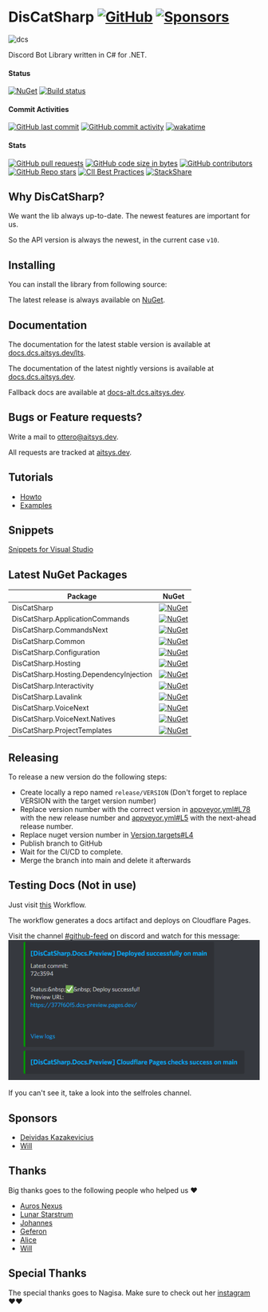 # DisCatSharp [![GitHub](https://img.shields.io/github/license/Aiko-IT-Systems/DisCatSharp?label=License)](https://github.com/Aiko-IT-Systems/DisCatSharp/blob/main/LICENSE.md) [![Sponsors](https://img.shields.io/github/sponsors/Lulalaby?label=Sponsors)](https://github.com/sponsors/Lulalaby) <!--[![Discord Server](https://img.shields.io/discord/858089281214087179.svg?label=Discord)](https://discord.gg/U4BGHpKSF7)-->

![dcs](https://github.com/Aiko-IT-Systems/DisCatSharp/blob/main/DisCatSharp.Logos/android-chrome-192x192.png?raw=true)

Discord Bot Library written in C# for .NET.

#### Status
[![NuGet](https://img.shields.io/nuget/v/DisCatSharp.svg?label=NuGet%20Overall%20Version)](https://nuget.dcs.aitsys.dev)
[![Build status](https://ci.appveyor.com/api/projects/status/fy4xn9s3cq7j30j7/branch/main?svg=true)](https://ci.appveyor.com/project/AITSYS/discatsharp/branch/main)

#### Commit Activities
[![GitHub last commit](https://img.shields.io/github/last-commit/Aiko-IT-Systems/DisCatSharp?label=Last%20Commit)](https://aitsys.dev/source/DisCatSharp/history/)
[![GitHub commit activity](https://img.shields.io/github/commit-activity/w/Aiko-IT-Systems/DisCatSharp?label=Commit%20Activity)](https://github.com/Aiko-IT-Systems/DisCatSharp/commits/main)
[![wakatime](https://wakatime.com/badge/github/Aiko-IT-Systems/DisCatSharp.svg)](https://wakatime.com/badge/github/Aiko-IT-Systems/DisCatSharp)

#### Stats
[![GitHub pull requests](https://img.shields.io/github/issues-pr/Aiko-IT-Systems/DisCatSharp?label=PRs)](https://github.com/Aiko-IT-Systems/DisCatSharp/pulls)
[![GitHub code size in bytes](https://img.shields.io/github/languages/code-size/Aiko-IT-Systems/DisCatSharp?label=Size)](#)
[![GitHub contributors](https://img.shields.io/github/contributors/Aiko-IT-Systems/DisCatSharp)](https://github.com/Aiko-IT-Systems/DisCatSharp/graphs/contributors)
[![GitHub Repo stars](https://img.shields.io/github/stars/Aiko-IT-Systems/DisCatSharp?label=Stars)](https://github.com/Aiko-IT-Systems/DisCatSharp/stargazers)
[![CII Best Practices](https://bestpractices.coreinfrastructure.org/projects/5282/badge)](https://bestpractices.coreinfrastructure.org/projects/5282)
[![StackShare](http://img.shields.io/badge/tech-stack-0690fa.svg?style=flat)](https://stackshare.io/aiko-it-systems/discatsharp)
<!-- [![Known Vulnerabilities](https://snyk.io/test/github/Aiko-IT-Systems/DisCatSharp/badge.svg)](https://snyk.io/test/github/Aiko-IT-Systems/DisCatSharp)-->

## Why DisCatSharp?
We want the lib always up-to-date. The newest features are important for us.

So the API version is always the newest, in the current case `v10`.

<!--## Where is the Changelog?
On [our guild!](https://discord.gg/U4BGHpKSF7) You find it in [this channel](https://discord.com/channels/858089281214087179/858099438580006913). -->

## Installing
You can install the library from following source:

The latest release is always available on [NuGet](https://nuget.dcs.aitsys.dev).

## Documentation
The documentation for the latest stable version is available at [docs.dcs.aitsys.dev/lts](https://docs.dcs.aitsys.dev/lts).

The documentation of the latest nightly versions is available at [docs.dcs.aitsys.dev](https://docs.dcs.aitsys.dev).

Fallback docs are available at [docs-alt.dcs.aitsys.dev](https://docs-alt.dcs.aitsys.dev).

## Bugs or Feature requests?
<!-- Either join our [support guild](https://discord.gg/U4BGHpKSF7) and open a support ticket. 
Or write a mail to dcs@aitsys.dev. -->
Write a mail to ottero@aitsys.dev.

All requests are tracked at [aitsys.dev](https://aitsys.dev).

## Tutorials
* [Howto](https://docs.dcs.aitsys.dev/articles/basics/bot_account.html)
* [Examples](https://examples.dcs.aitsys.dev)

## Snippets
[Snippets for Visual Studio](https://github.com/Aiko-IT-Systems/DisCatSharp.Snippets)

## Latest NuGet Packages
| Package                                 | NuGet                                                                                                                                                               |
| --------------------------------------- | ------------------------------------------------------------------------------------------------------------------------------------------------------------------- |
| DisCatSharp                             | [![NuGet](https://img.shields.io/nuget/v/DisCatSharp.svg?label=)](https://nuget.dcs.aitsys.dev/DisCatSharp)                                                         |
| DisCatSharp.ApplicationCommands         | [![NuGet](https://img.shields.io/nuget/v/DisCatSharp.ApplicationCommands.svg?label=)](https://nuget.dcs.aitsys.dev/DisCatSharp.ApplicationCommands)                 |
| DisCatSharp.CommandsNext                | [![NuGet](https://img.shields.io/nuget/v/DisCatSharp.CommandsNext.svg?label=)](https://nuget.dcs.aitsys.dev/DisCatSharp.CommandsNext)                               |
| DisCatSharp.Common                      | [![NuGet](https://img.shields.io/nuget/v/DisCatSharp.Common.svg?label=)](https://nuget.dcs.aitsys.dev/DisCatSharp.Common)                                           |
| DisCatSharp.Configuration               | [![NuGet](https://img.shields.io/nuget/v/DisCatSharp.Configuration.svg?label=)](https://nuget.dcs.aitsys.dev/DisCatSharp.Configuration)                             |
| DisCatSharp.Hosting                     | [![NuGet](https://img.shields.io/nuget/v/DisCatSharp.Hosting.svg?label=)](https://nuget.dcs.aitsys.dev/DisCatSharp.Hosting)                                         |
| DisCatSharp.Hosting.DependencyInjection | [![NuGet](https://img.shields.io/nuget/v/DisCatSharp.Hosting.DependencyInjection.svg?label=)](https://nuget.dcs.aitsys.dev/DisCatSharp.Hosting.DependencyInjection) |
| DisCatSharp.Interactivity               | [![NuGet](https://img.shields.io/nuget/v/DisCatSharp.Interactivity.svg?label=)](https://nuget.dcs.aitsys.dev/DisCatSharp.Interactivity)                             |
| DisCatSharp.Lavalink                    | [![NuGet](https://img.shields.io/nuget/v/DisCatSharp.Lavalink.svg?label=)](https://nuget.dcs.aitsys.dev/DisCatSharp.Lavalink)                                       |
| DisCatSharp.VoiceNext                   | [![NuGet](https://img.shields.io/nuget/v/DisCatSharp.VoiceNext.svg?label=)](https://nuget.dcs.aitsys.dev/DisCatSharp.VoiceNext)                                     |
| DisCatSharp.VoiceNext.Natives           | [![NuGet](https://img.shields.io/nuget/v/DisCatSharp.VoiceNext.Natives.svg?label=)](https://nuget.dcs.aitsys.dev/DisCatSharp.VoiceNext.Natives)                     |
| DisCatSharp.ProjectTemplates           | [![NuGet](https://img.shields.io/nuget/v/DisCatSharp.ProjectTemplates.svg?label=)](https://nuget.dcs.aitsys.dev/DisCatSharp.ProjectTemplates)                     |

## Releasing
To release a new version do the following steps:
- Create locally a repo named `release/VERSION` (Don't forget to replace VERSION with the target version number)
- Replace version number with the correct version in [appveyor.yml#L78](https://github.com/Aiko-IT-Systems/DisCatSharp/blob/main/appveyor.yml#L78) with the new release number and [appveyor.yml#L5](https://github.com/Aiko-IT-Systems/DisCatSharp/blob/main/appveyor.yml#L5) with the next-ahead release number.
- Replace nuget version number in [Version.targets#L4](https://github.com/Aiko-IT-Systems/DisCatSharp/blob/main/Version.targets#L4)
- Publish branch to GitHub
- Wait for the CI/CD to complete.
- Merge the branch into main and delete it afterwards

## Testing Docs (Not in use)
Just visit [this](https://github.com/Aiko-IT-Systems/DisCatSharp/actions/workflows/docs-preview.yml) Workflow.

The workflow generates a docs artifact and deploys on Cloudflare Pages.

Visit the channel [#github-feed](https://discord.com/channels/858089281214087179/861507952509976607) on discord and watch for this message:
![Deploy](./cf-deploy.png)

If you can't see it, take a look into the selfroles channel.

## Sponsors
- [Deividas Kazakevicius](https://github.com/DeividasKaza)
- [Will](https://github.com/villChurch)

## Thanks
Big thanks goes to the following people who helped us ♥️
- [Auros Nexus](https://github.com/Auros)
- [Lunar Starstrum](https://github.com/OoLunar)
- [Johannes](https://github.com/JMLutra)
- [Geferon](https://github.com/geferon)
- [Alice](https://github.com/QuantuChi)
- [Will](https://github.com/villChurch)

## Special Thanks
The special thanks goes to Nagisa. Make sure to check out her [instagram](https://www.instagram.com/nagisaarts_/) ♥️♥️
